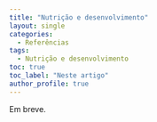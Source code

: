 ```yaml
---
title: "Nutrição e desenvolvimento"
layout: single
categories:
  - Referências
tags:
  - Nutrição e desenvolvimento
toc: true
toc_label: "Neste artigo"
author_profile: true
---
```

Em breve.